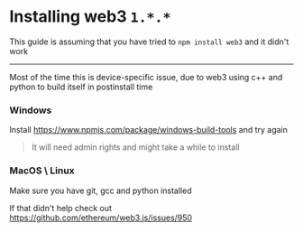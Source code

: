 # Installing web3 `1.*.*`

This guide is assuming that you have tried to `npm install web3` and it didn't work

---

Most of the time this is device-specific issue, due to web3 using c++ and python to build itself in postinstall time


### Windows
Install https://www.npmjs.com/package/windows-build-tools and try again

> It will need admin rights and might take a while to install


### MacOS \ Linux
Make sure you have git, gcc and python installed

If that didn't help check out https://github.com/ethereum/web3.js/issues/950
